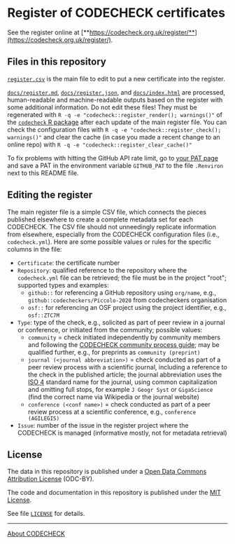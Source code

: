 # Register of CODECHECK certificates

See the register online at [**https://codecheck.org.uk/register/**](https://codecheck.org.uk/register/).

## Files in this repository

[`register.csv`](register.csv) is the main file to edit to put a new certificate into the register.

[`docs/register.md`](register.md), [`docs/register.json`](docs/register.json),  and [`docs/index.html`](https://codecheck.org.uk/register) are processed, human-readable and machine-readable outputs based on the register with some additional information.
Do not edit these files!
They must be regenerated with `R -q -e "codecheck::register_render(); warnings()"` of the [`codecheck` R package](https://github.com/codecheckers/codecheck) after each update of the main register file.
You can check the configuration files with `R -q -e "codecheck::register_check(); warnings()"` and clear the cache (in case you made a recent change to an online repo) with `R -q -e "codecheck::register_clear_cache()"`

To fix problems with hitting the GitHub API rate limit, go to [your PAT page](https://github.com/settings/tokens) and save a PAT in the environment variable `GITHUB_PAT` to the file `.Renviron` next to this README file.

## Editing the register

The main register file is a simple CSV file, which connects the pieces published elsewhere to create a complete metadata set for each CODECHECK.
The CSV file should not unneedingly replicate information from elsewhere, especially from the CODECHECK configuration files (i.e., `codecheck.yml`).
Here are some possible values or rules for the specific columns in the file:

- `Certificate`: the certificate number
- `Repository`: qualified reference to the repository where the `codecheck.yml` file can be retrieved; the file must be in the project "root"; supported types and examples:
  - `github::` for referencing a GitHub repository using `org/name`, e.g., `github::codecheckers/Piccolo-2020` from codecheckers organisation
  - `osf::` for referencing an OSF project using the project identifier, e.g.,  `osf::ZTC7M`
- `Type`: type of the check, e.g., solicited as part of peer review in a journal or conference, or initiated from the community; possible values:
  - `community` = check initiated independently by community members and following the [CODECHECK community process guide](https://codecheck.org.uk/guide/community-process); may be qualified further, e.g., for preprints as `community (preprint)`
  - `journal (<journal abbreviation>)` = check conducted as part of a peer review process with a scientific journal, including a reference to the check in the published article; the journal abbreviation uses the [ISO 4](https://en.wikipedia.org/wiki/ISO_4) standard name for the journal, using common capitalization and omitting full stops, for example `J Geogr Syst` or `GigaScience` (find the correct name via Wikipedia or the journal website)
  - `conference (<conf name>)` = check conducted as part of a peer review process at a scientific conference, e.g., `conference (AGILEGIS)`
- `Issue`: number of the issue in the register project where the CODECHECK is managed (informative mostly, not for metadata retrieval)

## License

The data in this repository is published under a [Open Data Commons Attribution License](https://opendatacommons.org/licenses/by/summary/) (ODC-BY).

The code and documentation in this repository is published under the [MIT License](https://choosealicense.com/licenses/mit/).

See file [`LICENSE`](LICENSE) for details.

------

[About CODECHECK](https://codecheck.org.uk/)
